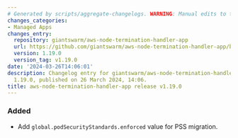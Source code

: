 ```yaml
---
# Generated by scripts/aggregate-changelogs. WARNING: Manual edits to this files will be overwritten.
changes_categories:
- Managed Apps
changes_entry:
  repository: giantswarm/aws-node-termination-handler-app
  url: https://github.com/giantswarm/aws-node-termination-handler-app/blob/master/CHANGELOG.md#1190---2024-03-26
  version: 1.19.0
  version_tag: v1.19.0
date: '2024-03-26T14:06:01'
description: Changelog entry for giantswarm/aws-node-termination-handler-app version
  1.19.0, published on 26 March 2024, 14:06.
title: aws-node-termination-handler-app release v1.19.0
---
```


### Added
- Add `global.podSecurityStandards.enforced` value for PSS migration.
